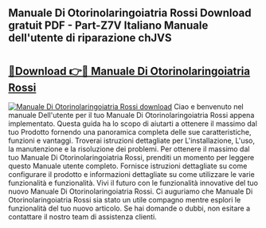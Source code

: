 ## Manuale Di Otorinolaringoiatria Rossi Download gratuit PDF - Part-Z7V Italiano Manuale dell'utente di riparazione chJVS

# <h2><a href="http://dfgrd19.blite.top/?on=Manuale+Di+Otorinolaringoiatria+Rossi">🔗Download 👉🔴 Manuale Di Otorinolaringoiatria Rossi</a></h2>

[![Manuale Di Otorinolaringoiatria Rossi download](https://i.imgur.com/lujVjoI.png)](http://dfgrd19.blite.top/?on=Manuale+Di+Otorinolaringoiatria+Rossi)
Ciao e benvenuto nel manuale Dell'utente per il tuo Manuale Di Otorinolaringoiatria Rossi appena implementato. Questa guida ha lo scopo di aiutarti a ottenere il massimo dal tuo Prodotto fornendo una panoramica completa delle sue caratteristiche, funzioni e vantaggi. Troverai istruzioni dettagliate per L'installazione, L'uso, la manutenzione e la risoluzione dei problemi. Per ottenere il massimo dal tuo Manuale Di Otorinolaringoiatria Rossi, prenditi un momento per leggere questo Manuale utente completo. Fornisce istruzioni dettagliate su come configurare il prodotto e informazioni dettagliate su come utilizzare le varie funzionalità e funzionalità. Vivi il futuro con le funzionalità innovative del tuo nuovo Manuale Di Otorinolaringoiatria Rossi. Ci auguriamo che Manuale Di Otorinolaringoiatria Rossi sia stato un utile compagno mentre esplori le funzionalità del tuo nuovo articolo. Se hai domande o dubbi, non esitare a contattare il nostro team di assistenza clienti.
